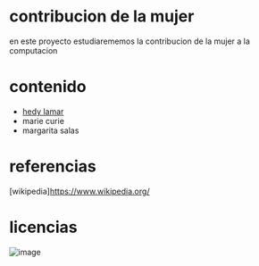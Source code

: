 # contribucion de la mujer
en este proyecto estudiarememos la contribucion de la mujer a la computacion
# contenido
- [hedy lamar](hedyLamar.md)
- marie curie
- margarita salas
# referencias
[wikipedia]https://www.wikipedia.org/
# licencias
![image](https://user-images.githubusercontent.com/114906901/193536126-b08741af-0bc6-4535-8c10-9924abd23de5.PNG)

